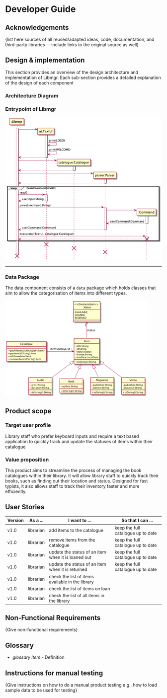 # Developer Guide

## Acknowledgements

{list here sources of all reused/adapted ideas, code, documentation, and third-party libraries -- include links to the original source as well}

## Design & implementation

This section provides an overview of the design architecture and implementation of Libmgr. Each sub-section provides a detailed explanation of the design of each component

### Architecture Diagram

### Entrypoint of Libmgr

![InitializationMainFunction](img/InitializationMainFunctionSequence.png)

---

### Data Package

The data component consists of a `data` package which holds classes that aim to allow the categorisation of items into different types.

![ItemsClassDiagram](img/ItemsClassDiagram.png)

## Product scope
### Target user profile

Library staff who prefer keyboard inputs and require a text based application to quickly track and update the statuses of items within their catalogue

### Value proposition

This product aims to streamline the process of managing the book catalogues within their library. It will allow library staff to quickly track their books, such as finding out their location and status. Designed for fast typists, it also allows staff to track their inventory faster and more efficiently.

## User Stories

|Version| As a ... | I want to ... | So that I can ...|
|--------|----------|---------------|------------------|
|v1.0|librarian|add items to the catalogue|keep the full catalogue up to date|
|v1.0|librarian|remove items from the catalogue|keep the full catalogue up to date|
|v1.0|librarian|update the status of an item when it is loaned out|keep the full catalogue up to date|
|v1.0|librarian|update the status of an item when it is returned|keep the full catalogue up to date|
|v1.0|librarian|check the list of items available in the library||
|v1.0|librarian|check the list of items on loan||
|v1.0|librarian|check the list of all items in the library||

## Non-Functional Requirements

{Give non-functional requirements}

## Glossary

* *glossary item* - Definition

## Instructions for manual testing

{Give instructions on how to do a manual product testing e.g., how to load sample data to be used for testing}

